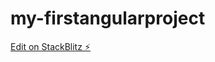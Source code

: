 # my-firstangularproject

[Edit on StackBlitz ⚡️](https://stackblitz.com/edit/my-firstangularproject)